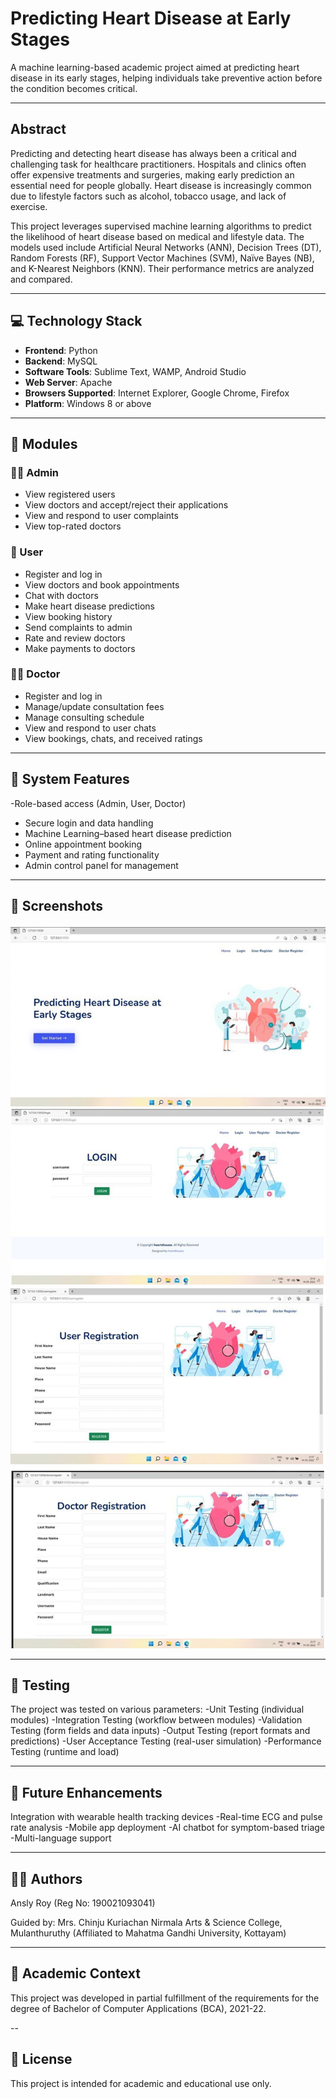 # Predicting Heart Disease at Early Stages

A machine learning-based academic project aimed at predicting heart disease in its early stages, helping individuals take preventive action before the condition becomes critical.

---

## Abstract

Predicting and detecting heart disease has always been a critical and challenging task for healthcare practitioners. Hospitals and clinics often offer expensive treatments and surgeries, making early prediction an essential need for people globally. Heart disease is increasingly common due to lifestyle factors such as alcohol, tobacco usage, and lack of exercise.

This project leverages supervised machine learning algorithms to predict the likelihood of heart disease based on medical and lifestyle data. The models used include Artificial Neural Networks (ANN), Decision Trees (DT), Random Forests (RF), Support Vector Machines (SVM), Naïve Bayes (NB), and K-Nearest Neighbors (KNN). Their performance metrics are analyzed and compared.

---

## 💻 Technology Stack

- **Frontend**: Python
- **Backend**: MySQL
- **Software Tools**: Sublime Text, WAMP, Android Studio
- **Web Server**: Apache
- **Browsers Supported**: Internet Explorer, Google Chrome, Firefox
- **Platform**: Windows 8 or above
---
## 🧩 Modules

### 👨‍💼 Admin
- View registered users
- View doctors and accept/reject their applications
- View and respond to user complaints
- View top-rated doctors

### 👤 User
- Register and log in
- View doctors and book appointments
- Chat with doctors
- Make heart disease predictions
- View booking history
- Send complaints to admin
- Rate and review doctors
- Make payments to doctors

### 👨‍⚕️ Doctor
- Register and log in
- Manage/update consultation fees
- Manage consulting schedule
- View and respond to user chats
- View bookings, chats, and received ratings

---

## 🔐 System Features

-Role-based access (Admin, User, Doctor)
- Secure login and data handling
- Machine Learning–based heart disease prediction
- Online appointment booking
- Payment and rating functionality
- Admin control panel for management

---

## 📸 Screenshots

![Home Page](screenshots/homepage.png)
![Login Page](screenshots/loginpage.png)
![User registration Page](screenshots/user-registration.png)
![Doctor registration Page](screenshots/doctor-registration.png)

---

## 🧪 Testing

The project was tested on various parameters:
-Unit Testing (individual modules)
-Integration Testing (workflow between modules)
-Validation Testing (form fields and data inputs)
-Output Testing (report formats and predictions)
-User Acceptance Testing (real-user simulation)
-Performance Testing (runtime and load)

---

## 🎯 Future Enhancements

Integration with wearable health tracking devices
-Real-time ECG and pulse rate analysis
-Mobile app deployment
-AI chatbot for symptom-based triage
-Multi-language support

---

## 🧑‍🎓 Authors
Ansly Roy (Reg No: 190021093041)

Guided by: Mrs. Chinju Kuriachan
Nirmala Arts & Science College, Mulanthuruthy
(Affiliated to Mahatma Gandhi University, Kottayam)

---

## 📘 Academic Context
This project was developed in partial fulfillment of the requirements for the degree of Bachelor of Computer Applications (BCA), 2021-22.

--

## 📝 License
This project is intended for academic and educational use only.

